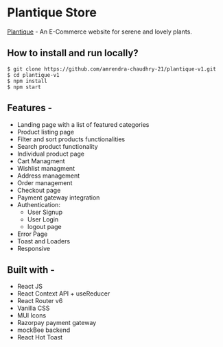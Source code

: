 # Plantique Store

[Plantique]() - An E-Commerce website for serene and lovely plants.


## How to install and run locally?

```
$ git clone https://github.com/amrendra-chaudhry-21/plantique-v1.git
$ cd plantique-v1
$ npm install
$ npm start
```

## Features -

- Landing page with a list of featured categories
- Product listing page
- Filter and sort products functionalities
- Search product functionality
- Individual product page
- Cart Managment
- Wishlist managment
- Address management
- Order management
- Checkout page
- Payment gateway integration
- Authentication:
  - User Signup
  - User Login
  - logout page
- Error Page
- Toast and Loaders
- Responsive

## Built with -

- React JS
- React Context API + useReducer
- React Router v6
- Vanilla CSS
- MUI Icons
- Razorpay payment gateway
- mockBee backend
- React Hot Toast

